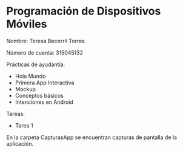 # Programación de Dispositivos Móviles 

Nombre: Teresa Becerril Torres 

Número de cuenta: 315045132 

Prácticas de ayudantía: 

* Hola Mundo 
* Primera App Interactiva 
* Mockup 
* Conceptos básicos 
* Intenciones en Android

Tareas:

* Tarea 1

En la carpeta CapturasApp se encuentran capturas de pantalla de la aplicación.
